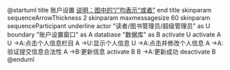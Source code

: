 @startuml
title
 账户设置
 <u>说明：图中的“/”均表示“或者”</u>
end title
skinparam sequenceArrowThickness 2
skinparam maxmessagesize 60
skinparam sequenceParticipant underline
actor "读者/图书管理员/超级管理员" as U
boundary "账户设置窗口" as A
database "数据库" as B
activate U
activate A
U ->A:点击个人信息栏目
A ->U:显示个人信息
U ->A:点击并修改个人信息
A ->A:验证提交信息合法性
A ->B:更新信息
activate B
B ->A:更新成功
deactivate B
@enduml